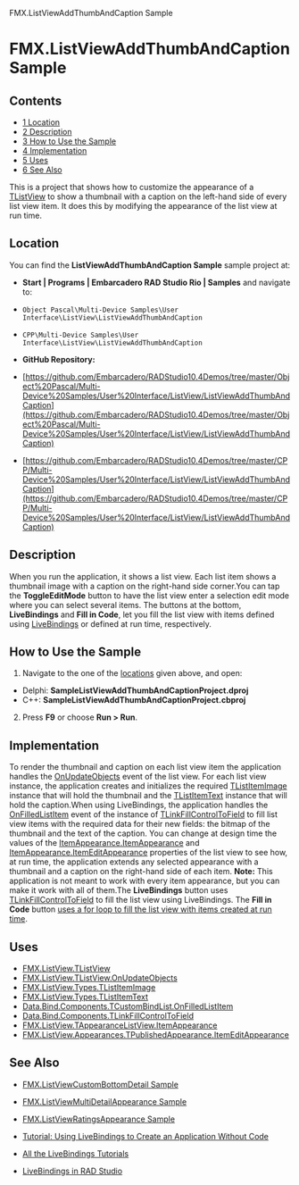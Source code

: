 FMX.ListViewAddThumbAndCaption Sample[]()
# FMX.ListViewAddThumbAndCaption Sample 



## Contents



* [1 Location](#Location)
* [2 Description](#Description)
* [3 How to Use the Sample](#How_to_Use_the_Sample)
* [4 Implementation](#Implementation)
* [5 Uses](#Uses)
* [6 See Also](#See_Also)

This is a project that shows how to customize the appearance of a [TListView](http://docwiki.embarcadero.com/Libraries/en/FMX.ListView.TListView) to show a thumbnail with a caption on the left-hand side of every list view item. It does this by modifying the appearance of the list view at run time.
## Location 

You can find the **ListViewAddThumbAndCaption Sample** sample project at:
* **Start | Programs | Embarcadero RAD Studio Rio | Samples** and navigate to:

* `Object Pascal\Multi-Device Samples\User Interface\ListView\ListViewAddThumbAndCaption`
* `CPP\Multi-Device Samples\User Interface\ListView\ListViewAddThumbAndCaption`

* **GitHub Repository:**

* [https://github.com/Embarcadero/RADStudio10.4Demos/tree/master/Object%20Pascal/Multi-Device%20Samples/User%20Interface/ListView/ListViewAddThumbAndCaption](https://github.com/Embarcadero/RADStudio10.4Demos/tree/master/Object%20Pascal/Multi-Device%20Samples/User%20Interface/ListView/ListViewAddThumbAndCaption)
* [https://github.com/Embarcadero/RADStudio10.4Demos/tree/master/CPP/Multi-Device%20Samples/User%20Interface/ListView/ListViewAddThumbAndCaption](https://github.com/Embarcadero/RADStudio10.4Demos/tree/master/CPP/Multi-Device%20Samples/User%20Interface/ListView/ListViewAddThumbAndCaption)

## Description 

When you run the application, it shows a list view. Each list item shows a thumbnail image with a caption on the right-hand side corner.You can tap the **ToggleEditMode** button to have the list view enter a selection edit mode where you can select several items. The buttons at the bottom, **LiveBindings** and **Fill in Code**, let you fill the list view with items defined using [LiveBindings](http://docwiki.embarcadero.com/RADStudio/en/LiveBindings_in_RAD_Studio) or defined at run time, respectively.

## How to Use the Sample 


1.  Navigate to the one of the [locations](#Location) given above, and open:

*  Delphi: **SampleListViewAddThumbAndCaptionProject.dproj**
*  C++: **SampleListViewAddThumbAndCaptionProject.cbproj**

2.  Press **F9** or choose **Run > Run**.

## Implementation 

To render the thumbnail and caption on each list view item the application handles the [OnUpdateObjects](http://docwiki.embarcadero.com/Libraries/en/FMX.ListView.TListView.OnUpdateObjects) event of the list view. For each list view instance, the application creates and initializes the required [TListItemImage](http://docwiki.embarcadero.com/Libraries/en/FMX.ListView.Types.TListItemImage) instance that will hold the thumbnail and the [TListItemText](http://docwiki.embarcadero.com/Libraries/en/FMX.ListView.Types.TListItemText) instance that will hold the caption.When using LiveBindings, the application handles the [OnFilledListItem](http://docwiki.embarcadero.com/Libraries/en/Data.Bind.Components.TCustomBindList.OnFilledListItem) event of the instance of [TLinkFillControlToField](http://docwiki.embarcadero.com/Libraries/en/Data.Bind.Components.TLinkFillControlToField) to fill list view items with the required data for their new fields: the bitmap of the thumbnail and the text of the caption.
You can change at design time the values of the [ItemAppearance.ItemAppearance](http://docwiki.embarcadero.com/Libraries/en/FMX.ListView.Appearances.TPublishedAppearance.ItemAppearance) and [ItemAppearance.ItemEditAppearance](http://docwiki.embarcadero.com/Libraries/en/FMX.ListView.Appearances.TPublishedAppearance.ItemEditAppearance) properties of the list view to see how, at run time, the application extends any selected appearance with a thumbnail and a caption on the right-hand side of each item.
**Note:** This application is not meant to work with every item appearance, but you can make it work with all of them.The **LiveBindings** button uses [TLinkFillControlToField](http://docwiki.embarcadero.com/Libraries/en/Data.Bind.Components.TLinkFillControlToField) to fill the list view using LiveBindings. The **Fill in Code** button [uses a for loop to fill the list view with items created at run time](http://docwiki.embarcadero.com/Libraries/en/FMX.ListView.TListView#Example).
## Uses 


* [FMX.ListView.TListView](http://docwiki.embarcadero.com/Libraries/en/FMX.ListView.TListView)
* [FMX.ListView.TListView.OnUpdateObjects](http://docwiki.embarcadero.com/Libraries/en/FMX.ListView.TListView.OnUpdateObjects)
* [FMX.ListView.Types.TListItemImage](http://docwiki.embarcadero.com/Libraries/en/FMX.ListView.Types.TListItemImage)
* [FMX.ListView.Types.TListItemText](http://docwiki.embarcadero.com/Libraries/en/FMX.ListView.Types.TListItemText)
* [Data.Bind.Components.TCustomBindList.OnFilledListItem](http://docwiki.embarcadero.com/Libraries/en/Data.Bind.Components.TCustomBindList.OnFilledListItem)
* [Data.Bind.Components.TLinkFillControlToField](http://docwiki.embarcadero.com/Libraries/en/Data.Bind.Components.TLinkFillControlToField)
* [FMX.ListView.TAppearanceListView.ItemAppearance](http://docwiki.embarcadero.com/Libraries/en/FMX.ListView.TAppearanceListView.ItemAppearance)
* [FMX.ListView.Appearances.TPublishedAppearance.ItemEditAppearance](http://docwiki.embarcadero.com/Libraries/en/FMX.ListView.Appearances.TPublishedAppearance.ItemEditAppearance)

## See Also 


* [FMX.ListViewCustomBottomDetail Sample](http://docwiki.embarcadero.com/CodeExamples/en/FMX.ListViewCustomBottomDetail_Sample)
* [FMX.ListViewMultiDetailAppearance Sample](http://docwiki.embarcadero.com/CodeExamples/en/FMX.ListViewMultiDetailAppearance_Sample)
* [FMX.ListViewRatingsAppearance Sample](http://docwiki.embarcadero.com/CodeExamples/en/FMX.ListViewRatingsAppearance_Sample)

* [Tutorial: Using LiveBindings to Create an Application Without Code](http://docwiki.embarcadero.com/RADStudio/en/Tutorial:_Using_LiveBindings_to_Create_an_Application_Without_Code)
* [All the LiveBindings Tutorials](http://docwiki.embarcadero.com/RADStudio/en/Database_and_LiveBindings_Tutorials)
* [LiveBindings in RAD Studio](http://docwiki.embarcadero.com/RADStudio/en/LiveBindings_in_RAD_Studio)






